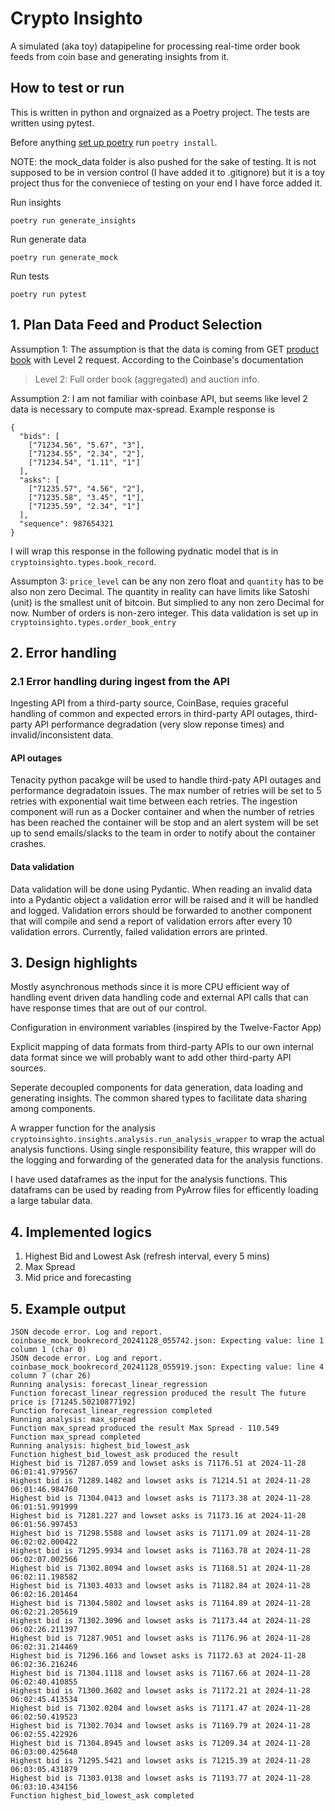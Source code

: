 # Crypto Insighto 
A simulated (aka toy) datapipeline for processing real-time order book feeds from coin base and generating insights from it.

## How to test or run 
This is written in python and orgnaized as a Poetry project. 
The tests are written using pytest.

Before anything [set up poetry](https://python-poetry.org/docs/#installation) run `poetry install`.

NOTE: the mock_data folder is also pushed for the sake of testing. It is not supposed to be in version control (I have added it to .gitignore) but it is a toy project thus for the conveniece of testing on your end I have force added it.

Run insights
```
poetry run generate_insights
```
Run generate data 
```
poetry run generate_mock
```

Run tests
```
poetry run pytest
```
## 1. Plan Data Feed and Product Selection

Assumption 1: The assumption is that the data is coming from GET [product book](https://docs.cdp.coinbase.com/exchange/reference/exchangerestapi_getproductbook) with Level 2 request. According to the Coinbase's documentation 

> Level 2: Full order book (aggregated) and auction info.

Assumption 2: I am not familiar with coinbase API, but seems like level 2 data is necessary to compute max-spread. Example response is 
```
{
  "bids": [
    ["71234.56", "5.67", "3"],
    ["71234.55", "2.34", "2"],
    ["71234.54", "1.11", "1"]
  ],
  "asks": [
    ["71235.57", "4.56", "2"],
    ["71235.58", "3.45", "1"],
    ["71235.59", "2.34", "1"]
  ],
  "sequence": 987654321
}
```
I will wrap this response in the following pydnatic model that is in `cryptoinsighto.types.book_record`. 

Assumpton 3: `price_level` can be any non zero float and `quantity` has to be also non zero Decimal. The quantity in reality can have limits like Satoshi (unit) is the smallest unit of bitcoin. But simplied to any non zero Decimal for now. Number of orders is non-zero integer. This data validation is set up in `cryptoinsighto.types.order_book_entry`

## 2. Error handling 
### 2.1 Error handling during ingest from the API
Ingesting API from a third-party source, CoinBase, requies graceful handling of common and expected errors in third-party API outages, third-party API performance degradation (very slow reponse times) and invalid/inconsistent data.

#### API outages
Tenacity python pacakge will be used to handle third-paty API outages and performance degradatoin issues. The max number of retries will be set to 5 retries with exponential wait time between each retries. The ingestion component will run as a Docker container and when the number of retries has been reached the container will be stop and an alert system will be set up to send emails/slacks to the team in order to notify about the container crashes.

#### Data validation
Data validation will be done using Pydantic. When reading an invalid data into a Pydantic object a validation error will be raised and it will be handled and logged. Validation errors should be forwarded to another component that will compile and send a report of validation errors after every 10 validation errors. Currently, failed validation errors are printed.

## 3. Design highlights
Mostly asynchronous methods since it is more CPU efficient way of handling event driven data handling code and external API calls that can have response times that are out of our control.

Configuration in environment variables (inspired by the Twelve-Factor App)

Explicit mapping of data formats from third-party APIs to our own internal data format since we will probably want to add other third-party API sources.

Seperate decoupled components for data generation, data loading and generating insights. The common shared types to facilitate data sharing among components.

A wrapper function for the analysis `cryptoinsighto.insights.analysis.run_analysis_wrapper` to wrap the actual analysis functions. Using single responsibility feature, this wrapper will do the logging and forwarding of the generated data for the analysis functions.

I have used dataframes as the input for the analysis functions. This dataframs can be used by reading from PyArrow files for efficently loading a large tabular data.

## 4. Implemented logics 
1. Highest Bid and Lowest Ask (refresh interval, every 5 mins)
2. Max Spread 
3. Mid price and forecasting


## 5. Example output
```
JSON decode error. Log and report. coinbase_mock_bookrecord_20241128_055742.json: Expecting value: line 1 column 1 (char 0)
JSON decode error. Log and report. coinbase_mock_bookrecord_20241128_055919.json: Expecting value: line 4 column 7 (char 26)
Running analysis: forecast_linear_regression
Function forecast_linear_regression produced the result The future price is [71245.50210877192]
Function forecast_linear_regression completed
Running analysis: max_spread
Function max_spread produced the result Max Spread - 110.549
Function max_spread completed
Running analysis: highest_bid_lowest_ask
Function highest_bid_lowest_ask produced the result
Highest bid is 71287.059 and lowset asks is 71176.51 at 2024-11-28 06:01:41.979567
Highest bid is 71289.1482 and lowset asks is 71214.51 at 2024-11-28 06:01:46.984760
Highest bid is 71304.0413 and lowset asks is 71173.38 at 2024-11-28 06:01:51.991999
Highest bid is 71281.227 and lowset asks is 71173.16 at 2024-11-28 06:01:56.997453
Highest bid is 71298.5588 and lowset asks is 71171.09 at 2024-11-28 06:02:02.000422
Highest bid is 71295.9934 and lowset asks is 71163.78 at 2024-11-28 06:02:07.002566
Highest bid is 71302.8094 and lowset asks is 71168.51 at 2024-11-28 06:02:11.198582
Highest bid is 71303.4033 and lowset asks is 71182.84 at 2024-11-28 06:02:16.201464
Highest bid is 71304.5802 and lowset asks is 71164.89 at 2024-11-28 06:02:21.205619
Highest bid is 71302.3096 and lowset asks is 71173.44 at 2024-11-28 06:02:26.211397
Highest bid is 71287.9051 and lowset asks is 71176.96 at 2024-11-28 06:02:31.214469
Highest bid is 71296.166 and lowset asks is 71172.63 at 2024-11-28 06:02:36.216246
Highest bid is 71304.1118 and lowset asks is 71167.66 at 2024-11-28 06:02:40.410855
Highest bid is 71300.3602 and lowset asks is 71172.21 at 2024-11-28 06:02:45.413534
Highest bid is 71302.0204 and lowset asks is 71171.47 at 2024-11-28 06:02:50.419523
Highest bid is 71302.7034 and lowset asks is 71169.79 at 2024-11-28 06:02:55.422926
Highest bid is 71304.8945 and lowset asks is 71209.34 at 2024-11-28 06:03:00.425648
Highest bid is 71295.5421 and lowset asks is 71215.39 at 2024-11-28 06:03:05.431879
Highest bid is 71303.0138 and lowset asks is 71193.77 at 2024-11-28 06:03:10.434156
Function highest_bid_lowest_ask completed
```